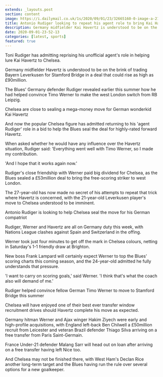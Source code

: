 ```yaml
---
extends: _layouts.post
section: content
image: https://i.dailymail.co.uk/1s/2020/09/01/23/32665160-0-image-a-21_1598999587861.jpg 
title: Antonio Rudiger looking to repeat his agent role to bring Kai Havertz to Chelsea 
description: Germany midfielder Kai Havertz is understood to be on the brink of trading Bayern Leverkusen for Stamford Bridge in a deal that could rise as high as £90million. 
date: 2020-09-01-23-52-13 
categories: [latest, sports] 
featured: true 
--- 
```

Toni Rudiger has admitting reprising his unofficial agent's role in helping lure Kai Havertz to Chelsea.

Germany midfielder Havertz is understood to be on the brink of trading Bayern Leverkusen for Stamford Bridge in a deal that could rise as high as £90million.

The Blues' Germany defender Rudiger revealed earlier this summer how he had helped convince Timo Werner to make the west London switch from RB Leipzig.

Chelsea are close to sealing a mega-money move for German wonderkid Kai Havertz

And now the popular Chelsea figure has admitted returning to his 'agent Rudiger' role in a bid to help the Blues seal the deal for highly-rated forward Havertz.

When asked whether he would have any influence over the Havertz situation, Rudiger said: 'Everything went well with Timo Werner, so I made my contribution.

'And I hope that it works again now.'

Rudiger's close friendship with Werner paid big dividend for Chelsea, as the Blues sealed a £53million deal to bring the free-scoring striker to west London.

The 27-year-old has now made no secret of his attempts to repeat that trick where Havertz is concerned, with the 21-year-old Leverkusen player's move to Chelsea understood to be imminent.

Antonio Rudiger is looking to help Chelsea seal the move for his German compatriot

Rudiger, Werner and Havertz are all on Germany duty this week, with Nations League clashes against Spain and Switzerland in the offing.

Werner took just four minutes to get off the mark in Chelsea colours, netting in Saturday's 1-1 friendly draw at Brighton.

New boss Frank Lampard will certainly expect Werner to top the Blues' scoring charts this coming season, and the 24-year-old admitted he fully understands that pressure.

'I want to carry on scoring goals,' said Werner. 'I think that's what the coach also will demand of me.'

Rudiger helped convince fellow German Timo Werner to move to Stamford Bridge this summer

Chelsea will have enjoyed one of their best ever transfer window recruitment drives should Havertz complete his move as expected.

Germany hitman Werner and Ajax winger Hakim Ziyech were early and high-profile acquisitions, with England left-back Ben Chilwell a £50million recruit from Leicester and veteran Brazil defender Thiago Silva arriving on a free transfer from Paris Saint-Germain.

France Under-21 defender Malang Sarr will head out on loan after arriving on a free transfer having left Nice too.

And Chelsea may not be finished there, with West Ham's Declan Rice another long-term target and the Blues having run the rule over several options for a new goalkeeper.

